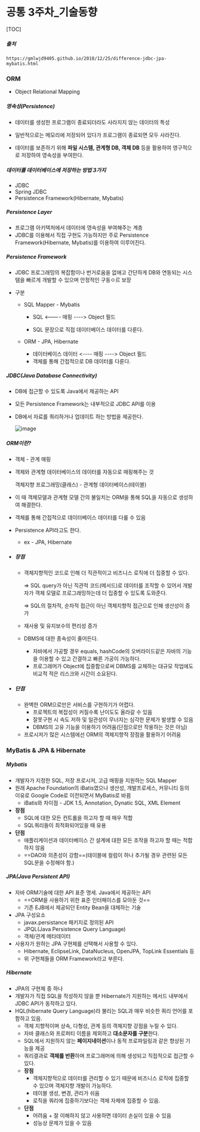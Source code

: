 # 공통 3주차_기술동향

[TOC]

##### 출처

```
https://gmlwjd9405.github.io/2018/12/25/difference-jdbc-jpa-mybatis.html
```



### ORM

- Object Relational Mapping



##### 영속성(Persistence)

- 데이터를 생성한 프로그램이 종료되더라도 사라지지 않는 데이터의 특성

- 일반적으로는 메모리에 저장되어 있다가 프로그램이 종료되면 모두 사라진다.

- 데이터를 보존하기 위해 **파일 시스템, 관계형 DB, 객체 DB** 등을 활용하여 영구적으로 저장하여 영속성을 부여한다.

  

##### 데이터를 데이터베이스에 저장하는 방법 3가지

- JDBC
- Spring JDBC
- Persistence Framework(Hibernate, Mybatis)



##### Persistence Layer

- 프로그램 아키텍처에서 데이터에 영속성을 부여해주는 계층
- JDBC를 이용해서 직접 구현도 가능하지만 주로 Persistence Framework(Hibernate, Mybatis)를 이용하여 이루어진다.



##### Persistence Framework

- JDBC 프로그래밍의 복잡함이나 번거로움을 없애고 간단하게 DB와 연동되는 시스템을 빠르게 개발할 수 있으며 안정적인 구동ㅇ르 보장

- 구분

  - SQL Mapper - Mybatis

    - SQL <---- 매핑 ----> Object 필드

    - SQL 문장으로 직접 데이터베이스 데이터를 다룬다.

  - ORM - JPA, Hibernate

    - 데이터베이스 데이터 <---- 매핑 ----> Object 필드
    - 객체를 통해 간접적으로 DB 데이터를 다룬다.



##### JDBC(Java Database Connectivity)

- DB에 접근할 수 있도록 Java에서 제공하는 API

- 모든 Persistence Framework는 내부적으로 JDBC API를 이용

- DB에서 자료를 쿼리하거나 업데이트 하는 방법을 제공한다.

  ![image](https://user-images.githubusercontent.com/33229855/88633534-1a49e400-d0f0-11ea-8f92-d54df26094b9.png)







##### ORM이란?

- 객체 - 관계 매핑

- 객체와 관계형 데이터베이스의 데이터를 자동으로 매핑해주는 것

  객체지향 프로그래밍(클래스) - 관계형 데이터베이스(테이블)

- 이 때 객체모델과 관계형 모델 간의 불일치는 ORM을 통해 SQL을 자동으로 생성하여 해결한다.

- 객체를 통해 간접적으로 데이터베이스 데이터를 다룰 수 있음

- Persistence API라고도 한다.

  - ex - JPA, Hibernate

- ##### 장점

  - 객체지향적인 코드로 인해 더 직관적이고 비즈니스 로직에 더 집중할 수 있다.

    => SQL query가 아닌 직관적 코드(메서드)로 데이터를 조작할 수 있어서 개발자가 객체 모델로 프로그래밍하는데 더 집중할 수 있도록 도와준다.

    => SQL의 절차적, 순차적 접근이 아닌 객체지향적 접근으로 인해 생산성이 증가

  - 재사용 및 유지보수의 편리성 증가
  - DBMS에 대한 종속성이 줄어든다.
    - 자바에서 가공할 경우 equals, hashCode의 오버라이드같은 자바의 기능을 이용할 수 있고 간결하고 빠른 가공이 가능하다.
    - 프로그래머가 Object에 집중함으로써 DBMS를 교체하는 대규모 작업에도 비교적 적은 리스크와 시간이 소요된다.

  

- ##### 단점

  - 완벽한 ORM으로만은 서비스를 구현하기가 어렵다.
    - 프로젝트의 복잡성이 커질수록 난이도도 올라갈 수 있음
    - 잘못구현 시 속도 저하 및 일관성이 무너지는 심각한 문제가 발생할 수 있음
    - DBMS의 고유 기능을 이용하기 어려움(단점으로만 작용하는 것은 아님)
  - 프로시저가 많은 시스템에선 ORM의 객체지향적 장점을 활용하기 어려움





### MyBatis & JPA & Hibernate

##### Mybatis

- 개발자가 지정한 SQL, 저장 프로시저, 고급 매핑을 지원하는 SQL Mapper
- 원래 Apache Foundation의 iBatis였으나 생산성, 개발프로세스, 커뮤니티 등의 이유로 Google Code로 이전되면서 MyBatis로 바뀜
  - iBatis와 차이점 - JDK 1.5, Annotation, Dynatic SQL, XML Element
- **장점**
  - SQL에 대한 모든 컨트롤을 하고자 할 때 매우 적합
  - SQL쿼리들이 최적화되어있을 때 유용
- **단점**
  - 애플리케이션과 데이터베이스 간 설계에 대한 모든 조작을 하고자 할 때는 적합하지 않음
  - ==DAO와 의존성이 강함==(테이블에 컬럼이 하나 추가될 경우 관련된 모든 SQL문을 수정해야 함.)



##### JPA(Java Persistent API)

- 자바 ORM기술에 대한 API 표준 명세. Java에서 제공하는 API
  - ==ORM을 사용하기 위한 표준 인터페이스를 모아둔 것==
  - 기존 EJB에서 제공되던 Entity Bean을 대체하는 기술
- JPA 구성요소
  - javax.persistance 패키지로 정의된 API
  - JPQL(Java Persistence Query Language)
  - 객체/관계 메타데이터
- 사용자가 원하는 JPA 구현체를 선택해서 사용할 수 있다.
  - Hibernate, EclipseLink, DataNucleus, OpenJPA, TopLink Essentials 등
  - 위 구현체들을 ORM Framework라고 부른다.



##### Hibernate

- JPA의 구현체 중 하나
- 개발자가 직접 SQL을 작성하지 않을 뿐 Hibernate가 지원하는 메서드 내부에서 JDBC API가 동작하고 있다.
- HQL(hibernate Query Language)라 불리는 SQL과 매우 비슷한 쿼리 언어를 포함하고 있음.
  - 객체 지향적이며 상속, 다형성, 관계 등의 객체지향 강점을 누릴 수 있다.
  - 자바 클래스와 프로퍼티 이름을 제외하고 **대소문자를 구분**한다.
  - SQL에서 지원하지 않는 **페이지네이션**이나 동적 프로파일링과 같은 향상된 기능을 제공
  - 쿼리결과로 **객체를 반환**하며 프로그래머에 의해 생성되고 직접적으로 접근할 수 있다.
  - **장점**
    - 객체지향적으로 데이터를 관리할 수 있기 때문에 비즈니스 로직에 집중할 수 있으며 객체지향 개발이 가능하다.
    - 테이블 생성, 변경, 관리가 쉬움
    - 로직을 쿼리에 집중하기보다는 객체 자체에 집중할 수 있음.
  - **단점**
    - 어려움 + 잘 이해하지 않고 사용하면 데이터 손실이 있을 수 있음
    - 성능상 문제가 있을 수 있음



















